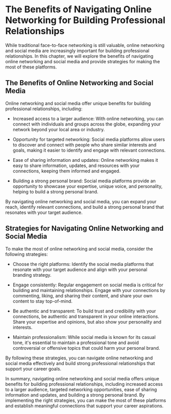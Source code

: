 The Benefits of Navigating Online Networking for Building Professional Relationships
==============================================================================================================================================

While traditional face-to-face networking is still valuable, online networking and social media are increasingly important for building professional relationships. In this chapter, we will explore the benefits of navigating online networking and social media and provide strategies for making the most of these platforms.

The Benefits of Online Networking and Social Media
--------------------------------------------------

Online networking and social media offer unique benefits for building professional relationships, including:

* Increased access to a larger audience: With online networking, you can connect with individuals and groups across the globe, expanding your network beyond your local area or industry.

* Opportunity for targeted networking: Social media platforms allow users to discover and connect with people who share similar interests and goals, making it easier to identify and engage with relevant connections.

* Ease of sharing information and updates: Online networking makes it easy to share information, updates, and resources with your connections, keeping them informed and engaged.

* Building a strong personal brand: Social media platforms provide an opportunity to showcase your expertise, unique voice, and personality, helping to build a strong personal brand.

By navigating online networking and social media, you can expand your reach, identify relevant connections, and build a strong personal brand that resonates with your target audience.

Strategies for Navigating Online Networking and Social Media
------------------------------------------------------------

To make the most of online networking and social media, consider the following strategies:

* Choose the right platforms: Identify the social media platforms that resonate with your target audience and align with your personal branding strategy.

* Engage consistently: Regular engagement on social media is critical for building and maintaining relationships. Engage with your connections by commenting, liking, and sharing their content, and share your own content to stay top-of-mind.

* Be authentic and transparent: To build trust and credibility with your connections, be authentic and transparent in your online interactions. Share your expertise and opinions, but also show your personality and interests.

* Maintain professionalism: While social media is known for its casual tone, it's essential to maintain a professional tone and avoid controversial or offensive topics that could harm your personal brand.

By following these strategies, you can navigate online networking and social media effectively and build strong professional relationships that support your career goals.

In summary, navigating online networking and social media offers unique benefits for building professional relationships, including increased access to a larger audience, targeted networking opportunities, ease of sharing information and updates, and building a strong personal brand. By implementing the right strategies, you can make the most of these platforms and establish meaningful connections that support your career aspirations.
